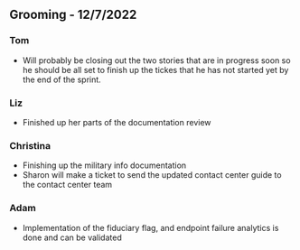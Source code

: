 ## Grooming - 12/7/2022

### Tom

- Will probably be closing out the two stories that are in progress soon so he should be all set to finish up the tickes that he has not started yet by the end of the sprint.

### Liz

- Finished up her parts of the documentation review

### Christina

- Finishing up the military info documentation
- Sharon will make a ticket to send the updated contact center guide to the contact center team

### Adam

- Implementation of the fiduciary flag, and endpoint failure analytics is done and can be validated
